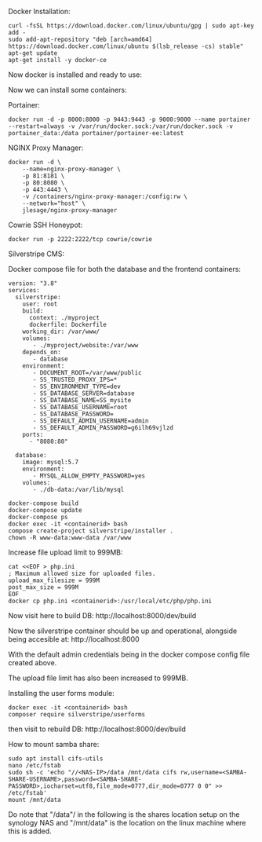 Docker Installation:
```
curl -fsSL https://download.docker.com/linux/ubuntu/gpg | sudo apt-key add -
sudo add-apt-repository "deb [arch=amd64] https://download.docker.com/linux/ubuntu $(lsb_release -cs) stable"
apt-get update
apt-get install -y docker-ce
```


Now docker is installed and ready to use:

Now we can install some containers: 

Portainer: 
```
docker run -d -p 8000:8000 -p 9443:9443 -p 9000:9000 --name portainer --restart=always -v /var/run/docker.sock:/var/run/docker.sock -v portainer_data:/data portainer/portainer-ee:latest
```

NGINX Proxy Manager:
```
docker run -d \
    --name=nginx-proxy-manager \
    -p 81:8181 \
    -p 80:8080 \
    -p 443:4443 \
    -v /containers/nginx-proxy-manager:/config:rw \
    --network="host" \
    jlesage/nginx-proxy-manager
```

Cowrie SSH Honeypot:
```
docker run -p 2222:2222/tcp cowrie/cowrie
```


Silverstripe CMS:

Docker compose file for both the database and the frontend containers:
```
version: "3.8"
services:
  silverstripe:
    user: root
    build:
      context: ./myproject
      dockerfile: Dockerfile
    working_dir: /var/www/
    volumes:
       - ./myproject/website:/var/www
    depends_on:
       - database
    environment:
       - DOCUMENT_ROOT=/var/www/public
       - SS_TRUSTED_PROXY_IPS=*
       - SS_ENVIRONMENT_TYPE=dev
       - SS_DATABASE_SERVER=database
       - SS_DATABASE_NAME=SS_mysite
       - SS_DATABASE_USERNAME=root
       - SS_DATABASE_PASSWORD=
       - SS_DEFAULT_ADMIN_USERNAME=admin
       - SS_DEFAULT_ADMIN_PASSWORD=g6ilh69vjlzd
    ports:
      - "8080:80"

  database:
    image: mysql:5.7
    environment:
       - MYSQL_ALLOW_EMPTY_PASSWORD=yes
    volumes:
       - ./db-data:/var/lib/mysql
```
```
docker-compose build
docker-compose update
docker-compose ps
docker exec -it <containerid> bash
compose create-project silverstripe/installer .
chown -R www-data:www-data /var/www
```
Increase file upload limit to 999MB:
```
cat <<EOF > php.ini
; Maximum allowed size for uploaded files.
upload_max_filesize = 999M
post_max_size = 999M
EOF
docker cp php.ini <containerid>:/usr/local/etc/php/php.ini
```
Now visit here to build DB: http://localhost:8000/dev/build

Now the silverstripe container should be up and operational, alongside being accesible at:
http://localhost:8000

With the default admin credentials being in the docker compose config file created above.

The upload file limit has also been increased to 999MB.




Installing the user forms module:
```
docker exec -it <containerid> bash
composer require silverstripe/userforms
```

then visit to rebuild DB: http://localhost:8000/dev/build










How to mount samba share:
```
sudo apt install cifs-utils
nano /etc/fstab
sudo sh -c 'echo "//<NAS-IP>/data /mnt/data cifs rw,username=<SAMBA-SHARE-USERNAME>,password=<SAMBA-SHARE-PASSWORD>,iocharset=utf8,file_mode=0777,dir_mode=0777 0 0" >> /etc/fstab'
mount /mnt/data
```


Do note that "/data"/ in the following is the shares location setup on the synology NAS and "/mnt/data" is the location on the linux machine where this is added.





